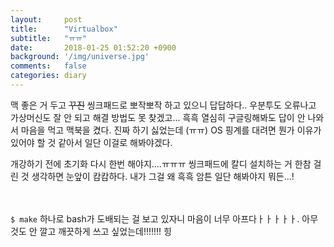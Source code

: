 ```yaml
---
layout:     post
title:      "Virtualbox"
subtitle:   "ㅠㅠ"
date:       2018-01-25 01:52:20 +0900
background: '/img/universe.jpg'
comments:   false
categories: diary
---
```


맥 좋은 거 두고 ~~꾸진~~ 씽크패드로 뽀작뽀작 하고 있으니 답답하다.. 우분투도 오류나고 가상머신도 잘 안 되고 해결 방법도 못 찾겠고... 흑흑 열심히 구글링해봐도 답이 안 나와서 마음을 먹고 맥북을 켰다. 진짜 하기 싫었는데 (ㅠㅠ) OS 핑계를 대려면 뭔가 이유가 있어야 할 것 같아서 일단 이걸로 해봐야겠다.

개강하기 전에 초기화 다시 한번 해야지....ㅠㅠㅠ 씽크패드에 칼디 설치하는 거 한참 걸린 것 생각하면 눈앞이 캄캄하다. 내가 그걸 왜 흑흑 암튼 일단 해봐야지 뭐든...!


<br><br>
`$ make` 하나로 bash가 도배되는 걸 보고 있자니 마음이 너무 아프다ㅏㅏㅏㅏㅏ. 아무것도 안 깔고 깨끗하게 쓰고 싶었는데!!!!!!! 힝